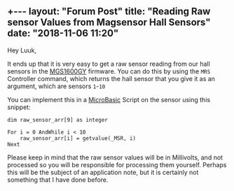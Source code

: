 +---
layout: "Forum Post"
title: "Reading Raw sensor Values from Magsensor Hall Sensors"
date: "2018-11-06 11:20"
---
Hey Luuk,

It ends up that it is very easy to get a raw sensor reading from our hall sensors in the [MGS1600GY] firmware. You can do this by using the `MRS` Controller command, which returns the hall sensor that you give it as an argument, which are sensors `1`-`10`

You can implement this in a [MicroBasic] Script on the sensor using this snippet:

```
dim raw_sensor_arr[9] as integer

For i = 0 AndWhile i < 10
    raw_sensor_arr[i] = getvalue(_MSR, i)
Next
```

Please keep in mind that the raw sensor values will be in Millivolts, and not processed so you will be responsible for processing them yourself. Perhaps this will be the subject of an application note, but it is certainly not something that I have done before.

<!-- Start of Footer -->
<!-- Reference Links -->

[User Manual]:https://www.roboteq.com/index.php/docman/motor-controllers-documents-and-files/documentation/user-manual/272-roboteq-controllers-user-manual-v17/file

[MicroBasic]:https://www.roboteq.com/index.php/technology-menu/microbasic-technology


<!-- For emails, product pages should be the default link for product names -->
<!-- Single Channel Induction -->

[FIM2360S]:https://www.roboteq.com/index.php/component/virtuemart/388/8/motor-controllers/fim2360s-detail?Itemid=0

<!-- Single Channel Brushless -->

[FBL2360S]:https://www.roboteq.com/index.php/component/virtuemart/348/fbl2360s-detail?Itemid=971
[SBL2360S]:https://www.roboteq.com/index.php/roboteq-products-and-services/brushless-dc-motor-controllers/395/sbl2360s-detail

<!-- Brushless -->

[SBL2360]:https://www.roboteq.com/index.php/roboteq-productsS-and-services/brushless-dc-motor-controllers/393/sbl2360-277-detail

<!-- MagSensors -->

[MGS1600GY]:https://www.roboteq.com/index.php/roboteq-products-and-services/magnetic-guide-sensors/320/mgs1600cgy-magnetic-sensor-with-gyroscope-detail

<!-- End of Footer -->
